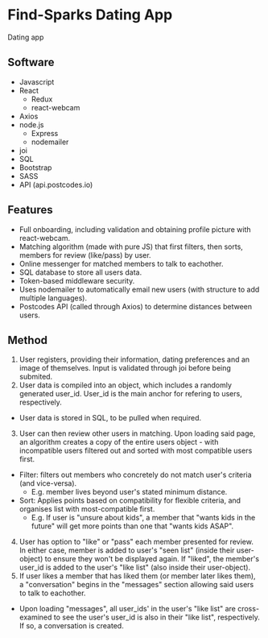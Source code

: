 # Find-Sparks Dating App

Dating app 

## Software

- Javascript
 - React
   - Redux
   - react-webcam
 - Axios
 - node.js
   - Express
   - nodemailer
  - joi 
- SQL
- Bootstrap
- SASS
- API (api.postcodes.io)

## Features

- Full onboarding, including validation and obtaining profile picture with react-webcam.
- Matching algorithm (made with pure JS) that first filters, then sorts, members for review (like/pass) by user.
- Online messenger for matched members to talk to eachother.
- SQL database to store all users data.
- Token-based middleware security.
- Uses nodemailer to automatically email new users (with structure to add multiple languages).
- Postcodes API (called through Axios) to determine distances between users.

## Method

1. User registers, providing their information, dating preferences and an image of themselves. Input is validated through joi before being submited.
2. User data is compiled into an object, which includes a randomly generated user_id. User_id is the main anchor for refering to users, respectively.
  - User data is stored in SQL, to be pulled when required.
3. User can then review other users in matching. Upon loading said page, an algorithm creates a copy of the entire users object - with incompatible users filtered out and sorted with most compatible users first.
  - Filter: filters out members who concretely do not match user's criteria (and vice-versa). 
    - E.g. member lives beyond user's stated minimum distance.
  - Sort: Applies points based on compatibility for flexible criteria, and organises list with most-compatible first.
    - E.g. If user is "unsure about kids", a member that "wants kids in the future" will get more points than one that "wants kids ASAP".
4. User has option to "like" or "pass" each member presented for review. In either case, member is added to user's "seen list" (inside their user-object) to ensure they won't be displayed again. If "liked", the member's user_id is added to the user's "like list" (also inside their user-object).
5.  If user likes a member that has liked them (or member later likes them), a "conversation" begins in the "messages" section allowing said users to talk to eachother. 
  - Upon loading "messages", all user_ids' in the user's "like list" are cross-examined to see the user's user_id is also in their "like list", respectively. If so, a conversation is created. 
 
